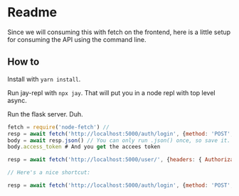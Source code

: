 # Readme

Since we will consuming this with fetch on the frontend, here is a little setup
for consuming the API using the command line.

## How to

Install with `yarn install`.

Run jay-repl with `npx jay`. That will put you in a node repl with top level
async.

Run the flask server. Duh.

```javascript
fetch = require('node-fetch') // 
resp = await fetch('http://localhost:5000/auth/login', {method: 'POST', headers: {'Content-Type': 'application/json'}, body: JSON.stringify({email: "james@jamesliu.cc", password: "um..."})}) 
body = await resp.json() // You can only run .json() once, so save it. Coroutines. 🙄
body.access_token # And you get the accees token

resp = await fetch('http://localhost:5000/user/', {headers: { Authorization: `Bearer ${body.access_token}` } }) 

// Here's a nice shortcut:

resp = await fetch('http://localhost:5000/auth/login', {method: 'POST', headers: {'Content-Type': 'application/json'}, body: JSON.stringify({email: "james@jamesliu.cc", password: "umm..."})}) ; body = await resp.json() ; token = body.access_token 


```
